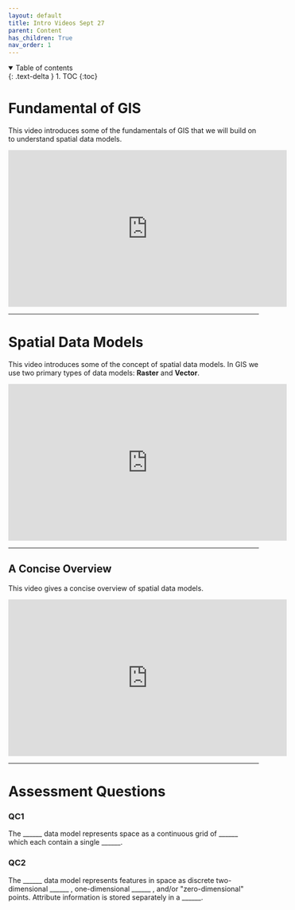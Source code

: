 ```yaml
---
layout: default
title: Intro Videos Sept 27
parent: Content
has_children: True
nav_order: 1
---
```


<details open markdown="block">
  <summary>
    Table of contents
  </summary>
  {: .text-delta }
1. TOC
{:toc}
</details>

# Fundamental of GIS

This video introduces some of the fundamentals of GIS that we will build on to understand spatial data models.

<iframe width="560" height="315" src="https://www.youtube.com/embed/vxTiRQUvJYg" title="YouTube video player" frameborder="0" allow="accelerometer; autoplay; clipboard-write; encrypted-media; gyroscope; picture-in-picture" allowfullscreen></iframe>

---

# Spatial Data Models

This video introduces some of the concept of spatial data models.  In GIS we use two primary types of data models: **Raster** and **Vector**.

<iframe width="560" height="315" src="https://www.youtube.com/embed/P7VmBQZdIfk" title="YouTube video player" frameborder="0" allow="accelerometer; autoplay; clipboard-write; encrypted-media; gyroscope; picture-in-picture" allowfullscreen></iframe>

---

## A Concise Overview

This video gives a concise overview of spatial data models.

<iframe width="560" height="315" src="https://www.youtube.com/embed/PYAGngmfXAk" title="YouTube video player" frameborder="0" allow="accelerometer; autoplay; clipboard-write; encrypted-media; gyroscope; picture-in-picture" allowfullscreen></iframe>

---

# Assessment Questions

### QC1

The ______ data model represents space as a continuous grid of ______ which each contain a single ______.

### QC2

The ______ data model represents features in space as discrete two-dimensional ______ , one-dimensional ______ , and/or "zero-dimensional"  points.  Attribute information is stored separately in a ______.

